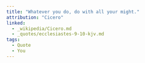 ```yaml
---
title: "Whatever you do, do with all your might."
attribution: "Cicero"
linked:
  - _wikipedia/Cicero.md
  - _quotes/ecclesiastes-9-10-kjv.md
tags:
  - Quote
  - You
---
```

